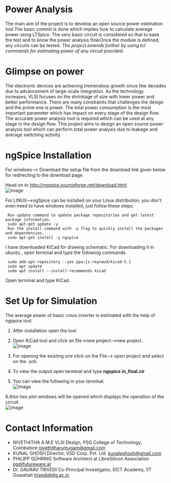 Power Analysis 
===============

The main aim of the project is to develop an open source power estimation tool.The basic commit is done which implies how to calculate average power using LTSpice. The very basic circuit is considered so that to ease the test and to know the power analysis flow.Once the module is defined, any circuits can be tested.
*The project extends further by using tcl commands for estimating power of any circuit provided.*

Glimpse on power
================

The electronic devices are achieving tremendous growth since few decades due to advancement of large-scale integration. As the technology increases, VLSI focuses on the shrinkage of size with lower power and better performance. There are many constraints that challenges the design and the prime one is power. The total power consumption is the most important parameter which has impact on every stage of the design flow. The accurate power analysis tool is required which can be used at any stage in the design flow. This project aims to design an open source power analysis tool which can perform total power analysis due to leakage and average switching activity

ngSpice Installation 
====================

For windows--> Download the setup file from the download link given below for redirecting to the download page.

Head on to http://ngspice.sourceforge.net/download.html</br>
![image](https://user-images.githubusercontent.com/46344842/85013554-65ccb200-b182-11ea-8521-a514c6b27407.png)

For LINUX-->ngSpice can be installed on your  Linux distribution, you don't even need to have windows installed, just follow these steps:</br>

     Run update command to update package repositories and get latest package information.
     sudo apt-get update -y
     Run the install command with -y flag to quickly install the packages and dependencies.
     sudo apt-get install -y ngspice

I have downloaded KiCad for drawing schematic. For downloading it in ubuntu , open terminal and type the following commands.

     sudo add-apt-repository --yes ppa:js-reynaud/kicad-5.1
     sudo apt update
     sudo apt install --install-recommends kicad

Open terminal and type KiCad.

Set Up for Simulation
===================================
The average power of basic cmos inverter is estimated with the help of ngspice tool.
1. After installation open the tool.

2. Open KiCad tool and click on file->new project-->new project.</br>
![image](https://user-images.githubusercontent.com/46344842/85014165-644fb980-b183-11ea-86db-39e5cffc7cf2.png)

3. For opening the existing one click on the File--> open project and select on the .sch.</br>

4. To view the output open terminal and type  **ngspice in_final.cir**</br>

5. You can view the following in your terminal.</br>
![image](https://user-images.githubusercontent.com/46344842/85014571-22734300-b184-11ea-9754-0b36368f3c1c.png)

6.Also two plot windows will be opened which displays the operation of the circuit.</br>
![image](https://user-images.githubusercontent.com/46344842/85014678-55b5d200-b184-11ea-84ea-ea4c5111a81d.png)


Contact Information
===================================
- NIVETHITHA A 
 M.E VLSI Design, PSG College of Technology, Coimbatore
  nivethitharumugam@gmail.com
- KUNAL GHOSH 
 Director, VSD Corp. Pvt. Ltd. 
  kunalpghosh@gmail.com
- PHILIPP GÜHRING 
Software Architect at LibreSilicon Association
  pg@futureware.at
 - Dr. GAURAV TRIVEDI 
 Co-Principal Investigator, EICT Academy, IIT Guwahati
  trivedi@iitg.ac.in
